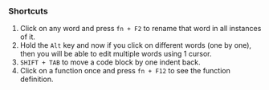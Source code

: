 ### Shortcuts
1. Click on any word and press `fn + F2` to rename that word in all instances of it.
2. Hold the `Alt` key and now if you click on different words (one by one), then you will be able to edit multiple words using 1 cursor.
3. `SHIFT + TAB` to move a code block by one indent back.
4. Click on a function once and press `fn + F12` to see the function definition.
